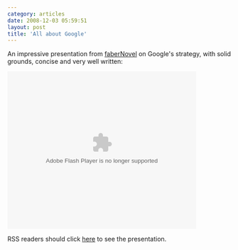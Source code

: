 ```yaml
---
category: articles
date: 2008-12-03 05:59:51
layout: post
title: 'All about Google'
---
```


<p>An impressive presentation from <a href="http://www.fabernovel.com">faberNovel</a> on Google's strategy, with solid grounds, concise and very well written:</p>

<object style="margin:0px" width="425" height="355">
  <param name="movie" value="http://static.slideshare.net/swf/ssplayer2.swf?doc=google14qen-last-version-1228241181867301-9&stripped_title=all-about-google-presentation" />
  <param name="allowFullScreen" value="true"/>
  <param name="allowScriptAccess" value="always"/>
  <embed src="http://static.slideshare.net/swf/ssplayer2.swf?doc=google14qen-last-version-1228241181867301-9&stripped_title=all-about-google-presentation" type="application/x-shockwave-flash" allowscriptaccess="always" allowfullscreen="true" width="425" height="355" />
</object>

<p>RSS readers should click <a href="//joaobordalo.com/articles/2008/12/03/all-about-google">here</a> to see the presentation.</p>
